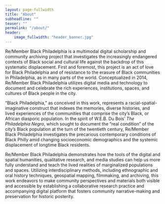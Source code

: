 ```yaml
---
layout: page-fullwidth
title: "About"
subheadline: ""
teaser: ""
permalink: "/about/"
header:
    image_fullwidth: "header_banner.jpg"
---
```

Re/Member Black Philadelphia is a multimodal digital scholarship and community archiving project that investigates the increasingly endangered contexts of Black social and cultural life against the backdrop of this systematic displacement. First and foremost, this project is an act of love for Black Philadelphia and of resistance to the erasure of Black communities in Philadelphia, as in many parts of the world. Conceptualized in 2014, Re/Member Black Philadelphia utilizes digital media and technology to document and celebrate the rich experiences, institutions, spaces, and cultures of Black people in the city.

“Black Philadelphia,” as conceived in this work, represents a racial-spatial-imaginative construct that indexes the memories, diverse histories, and lived experiences of the communities that comprise the city’s Black, or African diasporic population. In the spirit of W.E.B. Du Bois’ <em>The Philadelphia Negro</em>, which sought to document the “real condition” of the city’s Black population at the turn of the twentieth century, Re/Member Black Philadelphia investigates the precarious contemporary conditions of Black Philly amid changing socioeconomic demographics and the systemic displacement of longtime Black residents.

Re/Member Black Philadelphia demonstrates how the tools of the digital and spatial humanities, qualitative research, and media studies can help us more fully understand and teach the lived realities of marginalized populations and spaces. Utilizing interdisciplinary methods, including ethnographic and oral history techniques, geospatial mapping, filmmaking, and archiving, this work endeavors to make community perspectives and materials both visible and accessible by establishing a collaborative research practice and accompanying digital platform that fosters community narrative-making and preservation for historic posterity.